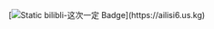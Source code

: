 [![Static bilibli-这次一定 Badge](https://img.shields.io/badge/%E8%BF%99%E6%AC%A1%E4%B8%80%E5%AE%9A-%E4%B8%89%E8%BF%9E?style=flat&logo=bilibili&label=bilibli&labelColor=hsla(53%2C%2097%25%2C%2048%25%2C%200.867)&color=8A2BE2)](https://ailisi6.us.kg)

